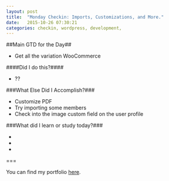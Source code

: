 ```yaml
---
layout: post
title:  "Monday Checkin: Imports, Customizations, and More."
date:   2015-10-26 07:30:21
categories: checkin, wordpress, development, 
---
```


##Main GTD for the Day##

- Get all the variation WooCommerce

####Did I do this?####

- ??

###What Else Did I Accomplish?###

- Customize PDF
- Try importing some members
- Check into the image custom field on the user profile

###What did I learn or study today?###

- 
- 
- 

<!-- Here are the Grunt tasks I'm currently using for the GTS.com site:

{% highlight javascript %}
grunt.loadNpmTasks('grunt-contrib-concat');
grunt.loadNpmTasks('grunt-contrib-uglify');
grunt.loadNpmTasks('grunt-contrib-cssmin');
{% endhighlig ht %}-->

===

You can find my portfolio [here][FPSportfolio].


[FPSportfolio]: http://finchproservices.com/portfolio
